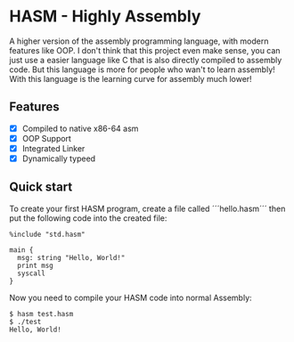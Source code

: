 # HASM - Highly Assembly

A higher version of the assembly programming language, with modern
features like OOP. I don't think that this project even make sense,
you can just use a easier language like C that is also directly compiled to assembly code.
But this language is more for people who wan't to learn assembly! With this language is the learning curve for assembly much lower!

## Features
- [x] Compiled to native x86-64 asm
- [x] OOP Support
- [x] Integrated Linker
- [x] Dynamically typeed

## Quick start
To create your first HASM program, create a file called ´´´hello.hasm´´´
then put the following code into the created file:

```assembly
%include "std.hasm"

main {
  msg: string "Hello, World!"
  print msg
  syscall
}

```

Now you need to compile your HASM code into normal Assembly:

```console
$ hasm test.hasm
$ ./test
Hello, World!
```
